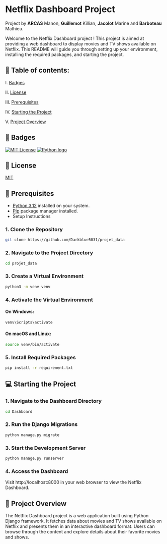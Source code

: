 # Netflix Dashboard Project
Project by  __ARCAS__ Manon, __Guillemot__ Killian, __Jacolot__ Marine and __Barboteau__ Mathieu.

Welcome to the Netflix Dashboard project ! 
This project is aimed at providing a web dashboard to display movies and TV shows available on Netflix. 
This README will guide you through setting up your environment, installing the required packages, and starting the project.

## 📌 Table of contents:

I. [Badges](#🎯-badges)

II. [License](#📑-license)

III. [Prerequisites](#🔧-prerequisites)

IV. [Starting the Project](#💻-starting-the-project)

V. [Project Overview](#🌟-project-overview)

## 🎯 Badges

[![MIT License](https://img.shields.io/badge/License-MIT-blue.svg)](https://choosealicense.com/licenses/mit/)
[![Python logo](https://img.shields.io/badge/Language-Python-green
)](https://www.php.net/)


## 📑 License

[MIT](https://choosealicense.com/licenses/mit/)


## 🔧 Prerequisites
- [Python 3.12](https://www.python.org/downloads/) installed on your system.
- [Pip](https://pip.pypa.io/en/stable/installation/) package manager installed.
- Setup Instructions
### 1. Clone the Repository
```bash
git clone https://github.com/Darkblue5031/projet_data
```
### 2. Navigate to the Project Directory

```bash
cd projet_data
```
### 3. Create a Virtual Environment
```bash
python3 -m venv venv
```
### 4. Activate the Virtual Environment
#### On Windows:
```bash
venv\Scripts\activate
```
#### On macOS and Linux:
```bash
source venv/bin/activate
```
### 5. Install Required Packages
```bash
pip install -r requirement.txt
```
## 💻 Starting the Project

### 1. Navigate to the Dashboard Directory

```bash
cd Dashboard
```
### 2. Run the Django Migrations
```bash
python manage.py migrate
```
### 3. Start the Development Server
```bash
python manage.py runserver
```
### 4. Access the Dashboard
Visit http://localhost:8000 in your web browser to view the Netflix Dashboard.

## 🌟 Project Overview
The Netflix Dashboard project is a web application built using Python Django framework. 
It fetches data about movies and TV shows available on Netflix and presents them in an interactive dashboard format. 
Users can browse through the content and explore details about their favorite movies and shows.








